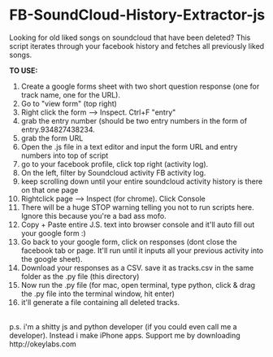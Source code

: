 # FB-SoundCloud-History-Extractor-js
Looking for old liked songs on soundcloud that have been deleted? This script iterates through your facebook history and fetches all previously liked songs.


**TO USE:**<br>
1. Create a google forms sheet with two short question response (one for track name, one for the URL). <br>
2. Go to "view form" (top right)<br>
3. Right click the form --> Inspect. Ctrl+F "entry"<br>
4. grab the entry number (should be two entry numbers in the form of entry.934827438234.<br>
5. grab the form URL<br>
6. Open the .js file in a text editor and input the form URL and entry numbers into top of script
7. go to your facebook profile, click top right (activity log). <br>
8. On the left, filter by Soundcloud activity FB activity log.<br>
8. keep scrolling down until your entire soundcloud activity history is there on that one page<br>
9. Rightclick page --> Inspect (for chrome). Click Console<br>
10. There will be a huge STOP warning telling you not to run scripts here. Ignore this because you're a bad ass mofo.<br>
11. Copy + Paste entire J.S. text into browser console and it'll auto fill out your google form :)<br>
12. Go back to your google form, click on responses (dont close the facebook tab or page. It'll run until it inputs all your previous activity into the google sheet).<br>
13. Download your responses as a CSV. save it as tracks.csv in the same folder as the .py file (this directory)<br>
14. Now run the .py file (for mac, open terminal, type python, click & drag the .py file into the terminal window, hit enter)<br>
15. it'll generate a file containing all deleted tracks.<br>
<br>
p.s. i'm a shitty js and python developer (if you could even call me a developer). Instead i make iPhone apps. Support me by downloading http://okeylabs.com 

